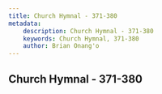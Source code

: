 ```yaml
---
title: Church Hymnal - 371-380
metadata:
    description: Church Hymnal - 371-380
    keywords: Church Hymnal, 371-380
    author: Brian Onang'o
---
```



## Church Hymnal - 371-380
  
